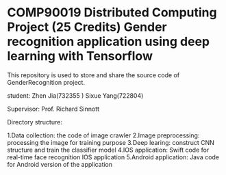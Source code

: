 #  COMP90019 Distributed Computing Project (25 Credits) Gender recognition application using deep learning with Tensorflow

This repository is used to store and share the source code of GenderRecognition project.


student: Zhen Jia(732355 ) 
         Sixue Yang(722804)
         
Supervisor: Prof. Richard Sinnott


Directory structure:

1.Data collection: the code of image crawler
2.Image preprocessing: processing the image for training purpose
3.Deep learing: construct CNN structure and train the classifier model
4.IOS application: Swift code for real-time face recognition IOS application 
5.Android application: Java code for Android version of the application
                         
